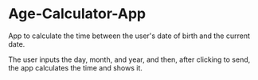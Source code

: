 # Age-Calculator-App
App to calculate the time between the user's date of birth and the current date.

The user inputs the day, month, and year, and then, after clicking to send, the app calculates the time and shows it.
